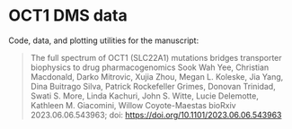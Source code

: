 # OCT1 DMS data

Code, data, and plotting utilities for the manuscript:

>The full spectrum of OCT1 (SLC22A1) mutations bridges transporter biophysics to drug pharmacogenomics
>Sook Wah Yee, Christian Macdonald, Darko Mitrovic, Xujia Zhou, Megan L. Koleske, Jia Yang, Dina Buitrago Silva, Patrick Rockefeller Grimes, Donovan Trinidad, Swati S. More, Linda Kachuri, John S. Witte, Lucie Delemotte, Kathleen M. Giacomini, Willow Coyote-Maestas
>bioRxiv 2023.06.06.543963; doi: https://doi.org/10.1101/2023.06.06.543963
